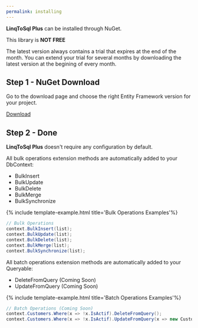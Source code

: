```yaml
---
permalink: installing
---
```


**LinqToSql Plus** can be installed through NuGet.

This library is **NOT FREE**

The latest version always contains a trial that expires at the end of the month. You can extend your trial for several months by downloading the latest version at the begining of every month.

## Step 1 - NuGet Download

Go to the download page and choose the right Entity Framework version for your project.

<a class="btn btn-lg btn-z" role="button" href="/download" onclick="ga('send', 'event', { eventAction: 'download'});">
	<i class="fa fa-cloud-download" aria-hidden="true"></i>
	Download
	<i class="fa fa-angle-right"></i>
</a>

## Step 2 - Done

**LinqToSql Plus** doesn't require any configuration by default.

All bulk operations extension methods are automatically added to your DbContext:
- BulkInsert
- BulkUpdate
- BulkDelete
- BulkMerge
- BulkSynchronize

{% include template-example.html title='Bulk Operations Examples'%} 
```csharp
// Bulk Operations
context.BulkInsert(list);
context.BulkUpdate(list);
context.BulkDelete(list);
context.BulkMerge(list);
context.BulkSynchronize(list);
```

All batch operations extension methods are automatically added to your Queryable:
- DeleteFromQuery (Coming Soon)
- UpdateFromQuery (Coming Soon)

{% include template-example.html title='Batch Operations Examples'%} 
```csharp
// Batch Operations (Coming Soon)
context.Customers.Where(x => !x.IsActif).DeleteFromQuery();
context.Customers.Where(x => !x.IsActif).UpdateFromQuery(x => new Customer {Actif = true});
```

